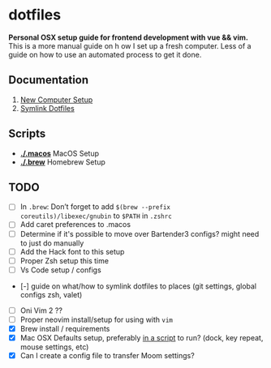 # dotfiles
**Personal OSX setup guide for frontend development with vue &amp;&amp; vim.** This is a more manual guide on h
ow I set up a fresh computer. Less of a guide on how to use an automated process to get it done.




## Documentation

1. [New Computer Setup](./NewComputer.md)
2. [Symlink Dotfiles](./SymlinkDotfiles.md)

## Scripts

- [**./.macos**](./.macos) MacOS Setup
- [**./.brew**](./.brew) Homebrew Setup

## TODO

- [ ] In `.brew`: Don’t forget to add `$(brew --prefix coreutils)/libexec/gnubin` to `$PATH` in `.zshrc`
- [ ] Add caret preferences to .macos
- [ ] Determine if it's possible to move over Bartender3 configs? might need to just do manually
- [ ] Add the Hack font to this setup
- [ ] Proper Zsh setup this time
- [ ] Vs Code setup / configs 
- [-] guide on what/how to symlink dotfiles to places (git settings, global configs zsh, valet)
- [ ] Oni Vim 2 ??
- [ ] Proper neovim install/setup for using with `vim`
- [x] Brew install / requirements
- [x] Mac OSX Defaults setup, preferably [in a script](https://github.com/mathiasbynens/dotfiles/blob/master/.macos) to run? (dock, key repeat, mouse settings, etc)
- [x] Can I create a config file to transfer Moom settings?
